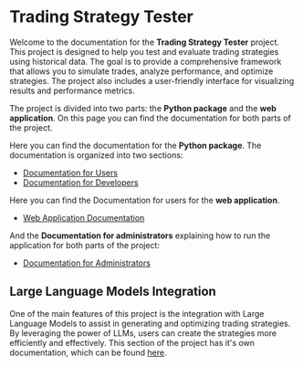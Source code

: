 # Trading Strategy Tester

Welcome to the documentation for the **Trading Strategy Tester** project. This project is designed to help you test and 
evaluate trading strategies using historical data. The goal is to provide a comprehensive framework that allows you to
simulate trades, analyze performance, and optimize strategies. The project also includes a user-friendly interface for
visualizing results and performance metrics.

The project is divided into two parts: the **Python package** and the **web application**. On this page you can find the documentation for both parts of the project.

Here you can find the documentation for the **Python package**. The documentation is organized into two sections:

- [Documentation for Users](user/index.md)
- [Documentation for Developers](dev/index.md)

Here you can find the Documentation for users for the **web application**.

- [Web Application Documentation](user/web_ui/main_page.md)

And the **Documentation for administrators** explaining how to run the application for both parts of the project:

- [Documentation for Administrators](admin/index.md)

## Large Language Models Integration

One of the main features of this project is the integration with Large Language Models to assist in generating and optimizing trading strategies. By leveraging the power of LLMs, users can create the strategies more efficiently and effectively. This section of the project has it's own documentation, which can be found [here](llm/index.md).
